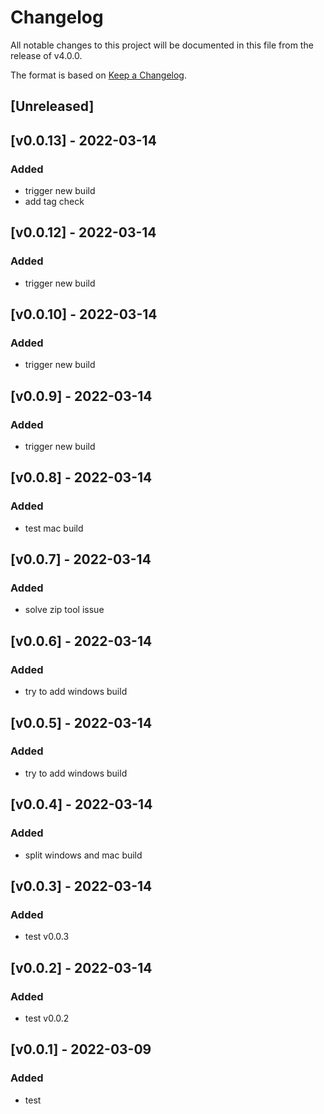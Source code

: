 # Changelog

All notable changes to this project will be documented in this file from the release of v4.0.0.

The format is based on [Keep a Changelog](https://keepachangelog.com/en/1.0.0/).

## [Unreleased]

## [v0.0.13] - 2022-03-14

### Added
 - trigger new build
 - add tag check

## [v0.0.12] - 2022-03-14

### Added
 - trigger new build

## [v0.0.10] - 2022-03-14

### Added
 - trigger new build

## [v0.0.9] - 2022-03-14

### Added
 - trigger new build

## [v0.0.8] - 2022-03-14

### Added
 - test mac build


## [v0.0.7] - 2022-03-14

### Added
 - solve zip tool issue

## [v0.0.6] - 2022-03-14

### Added
 - try to add windows build

## [v0.0.5] - 2022-03-14

### Added
 - try to add windows build

## [v0.0.4] - 2022-03-14

### Added
 - split windows and mac build

## [v0.0.3] - 2022-03-14

### Added
 - test v0.0.3

## [v0.0.2] - 2022-03-14

### Added
 - test v0.0.2

## [v0.0.1] - 2022-03-09

### Added
 - test

